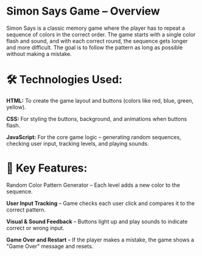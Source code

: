 # Simon Says Game – Overview
Simon Says is a classic memory game where the player has to repeat a sequence of colors in the correct order. The game starts with a single color flash and sound, and with each correct round, the sequence gets longer and more difficult. The goal is to follow the pattern as long as possible without making a mistake.

# 🛠 Technologies Used:
**HTML:** To create the game layout and buttons (colors like red, blue, green, yellow).

**CSS:** For styling the buttons, background, and animations when buttons flash.

**JavaScript:** For the core game logic – generating random sequences, checking user input, tracking levels, and playing sounds.

# 🔧 Key Features:
Random Color Pattern Generator – Each level adds a new color to the sequence.

**User Input Tracking** – Game checks each user click and compares it to the correct pattern.

**Visual & Sound Feedback** – Buttons light up and play sounds to indicate correct or wrong input.

**Game Over and Restart** – If the player makes a mistake, the game shows a "Game Over" message and resets.

